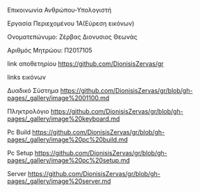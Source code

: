 
Επικοινωνία Ανθρώπου-Υπολογιστή

Εργασία Περιεχομένου 1Α(Εύρεση εικόνων)

Ονοματεπώνυμο: Ζέρβας Διονυσιος Θεωνάς

Αριθμός Μητρώου: Π2017105


link αποθετηρίου https://github.com/DionisisZervas/gr

links εικόνων

Δυαδικό Σύστημα
https://github.com/DionisisZervas/gr/blob/gh-pages/_gallery/image%2001100.md

Πληκτρολόγιο
https://github.com/DionisisZervas/gr/blob/gh-pages/_gallery/image%20keyboard.md

Pc Build
https://github.com/DionisisZervas/gr/blob/gh-pages/_gallery/image%20pc%20build.md

Pc Setup
https://github.com/DionisisZervas/gr/blob/gh-pages/_gallery/image%20pc%20setup.md

Server
https://github.com/DionisisZervas/gr/blob/gh-pages/_gallery/image%20server.md
